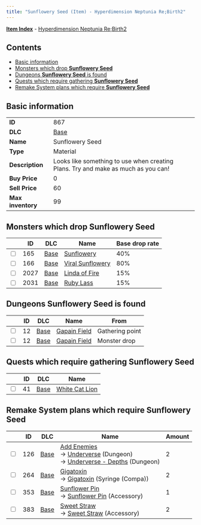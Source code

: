 ```yaml
---
title: "Sunflowery Seed (Item) - Hyperdimension Neptunia Re;Birth2"
---
```


[**Item Index**](/neptunia/rb2/item/index.html) - [Hyperdimension Neptunia Re;Birth2](/neptunia/rb2)

## Contents

- [Basic information](#basic-information)
- [Monsters which drop **Sunflowery Seed**](#monsters-which-drop-sunflowery-seed)
- [Dungeons **Sunflowery Seed** is found](#dungeons-sunflowery-seed-is-found)
- [Quests which require gathering **Sunflowery Seed**](#quests-which-require-gathering-sunflowery-seed)
- [Remake System plans which require **Sunflowery Seed**](#remake-system-plans-which-require-sunflowery-seed)

## Basic information

|   |   |
| -- | -- |
| **ID** | 867 |
| **DLC** | [Base](/neptunia/rb2/dlc/0-base.html) |
| **Name** | Sunflowery Seed |
| **Type** | Material |
| **Description** | Looks like something to use when creating Plans. Try and make as much as you can! |
| **Buy Price** | 0 |
| **Sell Price** | 60 |
| **Max inventory** | 99 |

## Monsters which drop **Sunflowery Seed**

|    | ID | DLC | Name | Base drop rate |
| -- | -- | --- | ---- | -------------- |
| <input type="checkbox" id="rb2-monster-0-165" class="trackbox" /> | 165 | [Base](/neptunia/rb2/dlc/0-base.html) | [Sunflowery](/neptunia/rb2/monster/0-165-sunflowery.html) | 40% |
| <input type="checkbox" id="rb2-monster-0-166" class="trackbox" /> | 166 | [Base](/neptunia/rb2/dlc/0-base.html) | [Viral Sunflowery](/neptunia/rb2/monster/0-166-viral-sunflowery.html) | 80% |
| <input type="checkbox" id="rb2-monster-0-2027" class="trackbox" /> | 2027 | [Base](/neptunia/rb2/dlc/0-base.html) | [Linda of Fire](/neptunia/rb2/monster/0-2027-linda-of-fire.html) | 15% |
| <input type="checkbox" id="rb2-monster-0-2031" class="trackbox" /> | 2031 | [Base](/neptunia/rb2/dlc/0-base.html) | [Ruby Lass](/neptunia/rb2/monster/0-2031-ruby-lass.html) | 15% |

## Dungeons **Sunflowery Seed** is found

|    | ID | DLC | Name | From |
| -- | -- | --- | ---- | ---- |
| <input type="checkbox" id="rb2-dungeon-0-12" class="trackbox" /> | 12 | [Base](/neptunia/rb2/dlc/0-base.html) | [Gapain Field](/neptunia/rb2/dungeon/0-12-gapain-field.html) | Gathering point |
| <input type="checkbox" id="rb2-dungeon-0-12" class="trackbox" /> | 12 | [Base](/neptunia/rb2/dlc/0-base.html) | [Gapain Field](/neptunia/rb2/dungeon/0-12-gapain-field.html) | Monster drop |

## Quests which require gathering **Sunflowery Seed**

|    | ID | DLC | Name |
| -- | -- | --- | ---- |
| <input type="checkbox" id="rb2-quest-0-41" class="trackbox" /> | 41 | [Base](/neptunia/rb2/dlc/0-base.html) | [White Cat Lion](/neptunia/rb2/quest/0-41-white-cat-lion.html) |

## Remake System plans which require **Sunflowery Seed**

|    | ID | DLC | Name | Amount |
| -- | -- | --- | ---- | ------ |
| <input type="checkbox" id="rb2-remake-0-126" class="trackbox" /> | 126 | [Base](/neptunia/rb2/dlc/0-base.html) | [Add Enemies](/neptunia/rb2/remake/0-126-add-enemies.html)<br />→ [Underverse](/neptunia/rb2/dungeon/0-13-underverse.html) (Dungeon)<br />→ [Underverse - Depths](/neptunia/rb2/dungeon/0-14-underverse-depths.html) (Dungeon) | 2 |
| <input type="checkbox" id="rb2-remake-0-264" class="trackbox" /> | 264 | [Base](/neptunia/rb2/dlc/0-base.html) | [Gigatoxin](/neptunia/rb2/remake/0-264-gigatoxin.html)<br />→ [Gigatoxin](/neptunia/rb2/item/0-1233-gigatoxin.html) (Syringe (Compa)) | 2 |
| <input type="checkbox" id="rb2-remake-0-353" class="trackbox" /> | 353 | [Base](/neptunia/rb2/dlc/0-base.html) | [Sunflower Pin](/neptunia/rb2/remake/0-353-sunflower-pin.html)<br />→ [Sunflower Pin](/neptunia/rb2/item/0-2153-sunflower-pin.html) (Accessory) | 1 |
| <input type="checkbox" id="rb2-remake-0-383" class="trackbox" /> | 383 | [Base](/neptunia/rb2/dlc/0-base.html) | [Sweet Straw](/neptunia/rb2/remake/0-383-sweet-straw.html)<br />→ [Sweet Straw](/neptunia/rb2/item/0-2251-sweet-straw.html) (Accessory) | 2 |
